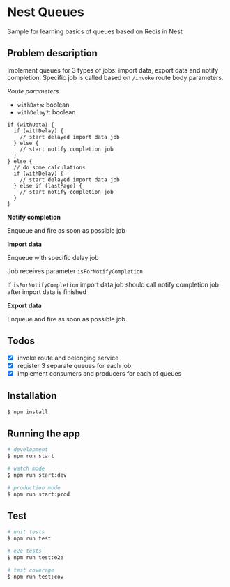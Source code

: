 # Nest Queues

Sample for learning basics of queues based on Redis in Nest

## Problem description

Implement queues for 3 types of jobs: import data, export data and notify completion.
Specific job is called based on `/invoke` route body parameters.

_Route parameters_

- `withData`: boolean
- `withDelay?`: boolean

```
if (withData) {
  if (withDelay) {
    // start delayed import data job
  } else {
    // start notify completion job
  }
} else {
  // do some calculations
  if (withDelay) {
    // start delayed import data job
  } else if (lastPage) {
    // start notify completion job
  }
}
```

**Notify completion**

Enqueue and fire as soon as possible job

**Import data**

Enqueue with specific delay job

Job receives parameter `isForNotifyCompletion`

If `isForNotifyCompletion` import data job should call notify completion job after import data is finished

**Export data**

Enqueue and fire as soon as possible job

## Todos

- [x] invoke route and belonging service
- [x] register 3 separate queues for each job
- [x] implement consumers and producers for each of queues

## Installation

```bash
$ npm install
```

## Running the app

```bash
# development
$ npm run start

# watch mode
$ npm run start:dev

# production mode
$ npm run start:prod
```

## Test

```bash
# unit tests
$ npm run test

# e2e tests
$ npm run test:e2e

# test coverage
$ npm run test:cov
```

